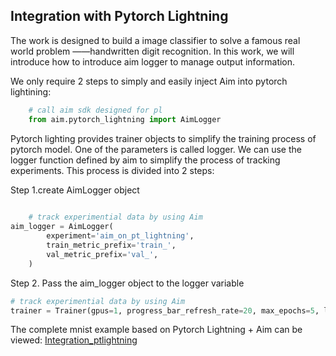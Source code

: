 ## Integration with Pytorch Lightning

The work is designed to build a image classifier to solve a famous real world problem ——handwritten digit recognition. In this work, we will introduce how to introduce aim logger to manage output information.

We only require 2 steps to simply and easily inject Aim into pytorch lightining:

```python
	# call aim sdk designed for pl
	from aim.pytorch_lightning import AimLogger
```

Pytorch lighting provides trainer objects to simplify the training process of pytorch model. One of the parameters is called logger. We can use the logger function defined by aim to simplify the process of tracking experiments. This process is divided into 2 steps:

Step 1.create AimLogger object 

```python
	
	# track experimential data by using Aim
aim_logger = AimLogger(
        experiment='aim_on_pt_lightning',
        train_metric_prefix='train_',
        val_metric_prefix='val_',
    )
```

Step 2. Pass the aim_logger object to the logger variable


```python
# track experimential data by using Aim
trainer = Trainer(gpus=1, progress_bar_refresh_rate=20, max_epochs=5, logger=aim_logger)  
```
The complete mnist example based on Pytorch Lightning + Aim can be viewed: [Integration_ptlightning](https://colab.research.google.com/drive/1Kq3-6x0dd7gAVCsiaClJf1TfKnW-d64f?usp=sharing)

